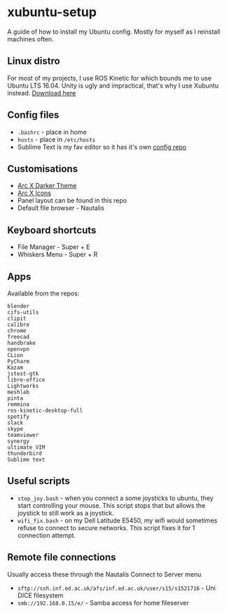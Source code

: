# xubuntu-setup
A guide of how to install my Ubuntu config. Mostly for myself as I reinstall machines often.

## Linux distro
For most of my projects, I use ROS Kinetic for which bounds me to use Ubuntu LTS 16.04. Unity is ugly and impractical, that's why I use Xubuntu instead. [Download here](https://xubuntu.org/download)

## Config files
- `.bashrc` - place in home
- `hosts` - place in `/etc/hosts`
- Sublime Text is my fav editor so it has it's own [config repo](https://github.com/Ignat-Georgiev/sublime-sync)

## Customisations
- [Arc X Darker Theme](https://gitlab.com/LinxGem33/X-Arc-White)
- [Arc X Icons](https://gitlab.com/LinxGem33/Arc-X-Icons)
- Panel layout can be found in this repo
- Default file browser - Nautalis

## Keyboard shortcuts
- File Manager - Super + E
- Whiskers Menu - Super + R

## Apps
Available from the repos:
```
blender
cifs-utils
clipit
calibre
chrome
freecad
handbrake
openvpn
CLion
PyCharm
Kazam
jstest-gtk
libre-office
Lightworks
meshlab
pinta
remmina
ros-kinetic-desktop-full
spotify
slack
skype
teamviewer
synergy
ultimate VIM
thunderbird
Sublime text
```

## Useful scripts
- `stop_joy.bash` - when you connect a some joysticks to ubuntu, they start controlling your mouse. This script stops that but allows the joystick to still work as a joystick.
- `wifi_fix.bash` - on my Dell Latitude E5450, my wifi would sometimes refuse to connect to secure networks. This script fixes it for 1 connection attempt.

## Remote file connections
Usually access these through the Nautalis Connect to Server menu
- `sftp://ssh.inf.ed.ac.uk/afs/inf.ed.ac.uk/user/s15/s1521716` - Uni DICE filesystem
- `smb://192.168.0.15/e/` - Samba access for home fileserver
